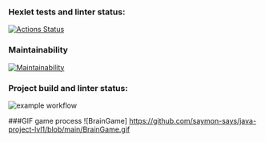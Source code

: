 ### Hexlet tests and linter status:
[![Actions Status](https://github.com/saymon-says/java-project-lvl1/workflows/hexlet-check/badge.svg)](https://github.com/saymon-says/java-project-lvl1/actions)

### Maintainability
[![Maintainability](https://api.codeclimate.com/v1/badges/b136b40dfe468edf8d06/maintainability)](https://codeclimate.com/github/saymon-says/java-project-lvl1/maintainability)

### Project build and linter status:
![example workflow](https://github.com/saymon-says/java-project-lvl1/actions/workflows/gradle.yml/badge.svg)

###GIF game process
![BrainGame] https://github.com/saymon-says/java-project-lvl1/blob/main/BrainGame.gif